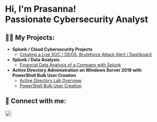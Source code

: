 <h1>Hi, I'm Prasanna! <br/>Passionate Cybersecurity Analyst</h1>

<h2>👨‍💻 My Projects:</h2>

- <b>Splunk / Cloud Cybersecurity Projects</b>
  - [Creating a Live SOC / DDOS, Bruteforce Attack Alert / Dashboard](https://github.com/joshmadakor1/Algorithms-Practice)
- <b>Splunk / Data Analysis</b>
  - [Financial Data Analysis of a Company with Splunk](https://github.com/joshmadakor1/4chan-Image-Analysis-Middleware-C964)
- <b>Active Directory Administration on Windows Server 2019 with PowerShell Bulk User Creation</b>
  - [Active Directory Lab Overview](https://github.com/joshmadakor1/Sentinel-Lab)
  - [PowerShell Bulk User Creation](https://github.com/joshmadakor1/Jwipe.PowerShell)
 
<h2> 🤳 Connect with me:</h2>

[<img align="left" alt="JoshMadakor | LinkedIn" width="22px" src="https://cdn.jsdelivr.net/npm/simple-icons@v3/icons/linkedin.svg" />][linkedin]

[linkedin]: https://linkedin.com/in/prasannashah1

<!--
**prasannashah1/prasannashah1** is a ✨ _special_ ✨ repository because its `README.md` (this file) appears on your GitHub profile.

Here are some ideas to get you started:

- 🔭 I’m currently working on ...
- 🌱 I’m currently learning ...
- 👯 I’m looking to collaborate on ...
- 🤔 I’m looking for help with ...
- 💬 Ask me about ...
- 📫 How to reach me: ...
- 😄 Pronouns: ...
- ⚡ Fun fact: ...
-->

